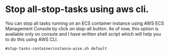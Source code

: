 # Stop all-stop-tasks using aws cli. 

You can stop all tasks running on an ECS container instance using AWS ECS Management Console by click on stop-all button. As of now, this option is available only on console and I have written shell script which will help you to do this using AWS CLI. 

```
#stop-tasks-containerinstance-wise.sh default

```